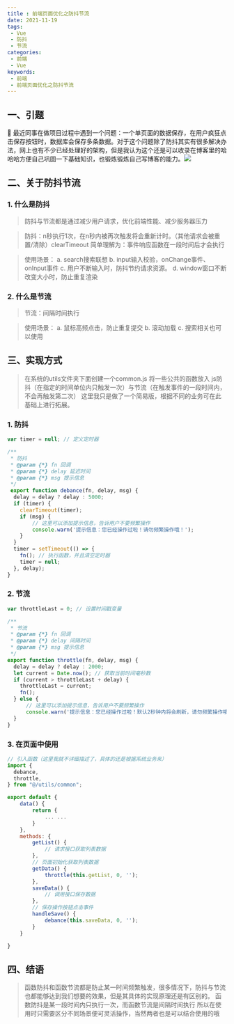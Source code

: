 ```yaml
---
title : 前端页面优化之防抖节流
date: 2021-11-19
tags:
 - Vue
 - 防抖
 - 节流
categories: 
 - 前端
 - Vue
keywords:
 - 前端
 - 前端页面优化之防抖节流
---
```

## 一、引题
 🎯 最近同事在做项目过程中遇到一个问题：一个单页面的数据保存，在用户疯狂点击保存按钮时，数据库会保存多条数据。对于这个问题除了防抖其实有很多解决办法，网上也有不少已经处理好的架构，但是我认为这个还是可以收录在博客里的哈哈哈方便自己巩固一下基础知识，也锻炼锻炼自己写博客的能力。![](./watermark.webp)

## 二、关于防抖节流
### 1. 什么是防抖

> 防抖与节流都是通过减少用户请求，优化前端性能、减少服务器压力

> 防抖：n秒执行1次，在n秒内被再次触发将会重新计时。（其他请求会被重置/清除）clearTimeout
> 简单理解为：事件响应函数在一段时间后才会执行

> 使用场景：
> a. search搜索联想
> b. input输入校验，onChange事件、onInput事件
> c. 用户不断输入时，防抖节约请求资源。
> d. window窗口不断改变大小时，防止重复渲染

### 2. 什么是节流

> 节流：间隔时间执行

> 使用场景：
> a. 鼠标高频点击，防止重复提交
> b. 滚动加载
> c. 搜索相关也可以使用


## 三、实现方式

> 在系统的utils文件夹下面创建一个common.js 将一些公共的函数放入
> js防抖（在指定的时间单位内只触发一次）与节流（在触发事件的一段时间内，不会再触发第二次）
> 这里我只是做了一个简易版，根据不同的业务可在此基础上进行拓展。


### 1. 防抖
```js
var timer = null; // 定义定时器

/**
 * 防抖
 * @param {*} fn 回调
 * @param {*} delay 延迟时间
 * @param {*} msg 提示信息
 */
 export function debance(fn, delay, msg) {
  delay = delay ? delay : 5000;
  if (timer) {
    clearTimeout(timer);
    if (msg) {
        // 这里可以添加提示信息，告诉用户不要频繁操作
        console.warn('提示信息：您已经操作过啦！请勿频繁操作哦！');
    }
  }
  timer = setTimeout(() => {
    fn(); // 执行函数，并且清空定时器
    timer = null;
  }, delay);
}
```

### 2. 节流
```js
var throttleLast = 0; // 设置时间戳变量

/**
 * 节流
 * @param {*} fn 回调
 * @param {*} delay 间隔时间
 * @param {*} msg 提示信息
 */
export function throttle(fn, delay, msg) {
  delay = delay ? delay : 2000;
  let current = Date.now(); // 获取当前时间毫秒数
  if (current > throttleLast + delay) {
    throttleLast = current;
    fn();
  } else {
      // 这里可以添加提示信息，告诉用户不要频繁操作
      console.warn('提示信息：您已经操作过啦！默认2秒钟内将会刷新，请勿频繁操作哦！');
  }
}
```

### 3. 在页面中使用

```js
// 引入函数（这里我就不详细描述了，具体的还是根据系统业务来）
import {
  debance,
  throttle,
} from "@/utils/common";

export default {
    data() {
        return {
            ... ...
        }
    },
    methods: {
        getList() {
            // 请求接口获取列表数据
        },
        // 页面初始化获取列表数据
        getData() {
            throttle(this.getList, 0, '');
        },
        saveData() {
            // 调用接口保存数据
        },
        // 保存操作按钮点击事件
        handleSave() {
            debance(this.saveData, 0, '');
        }
    }

}

```

## 四、结语
> 函数防抖和函数节流都是防止某一时间频繁触发，很多情况下，防抖与节流也都能够达到我们想要的效果，但是其具体的实现原理还是有区别的。
> 函数防抖是某一段时间内只执行一次，而函数节流是间隔时间执行
> 所以在使用时只需要区分不同场景便可灵活操作，当然两者也是可以结合使用的哦
